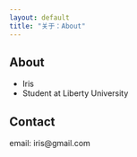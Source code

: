 ```yaml
---
layout: default
title: "关于：About"
---
```


## About

* Iris
* Student at Liberty University

[//]: # (* VA, USA)

## Contact

<p class="contact">
email: iris@gmail.com 
</p>




